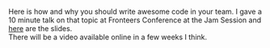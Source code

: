 Here is how and why you should write awesome code in your team. I gave a 10 minute talk on that topic at Fronteers Conference at the Jam Session and <a href="http://slides.drublic.de/awesome-code/">here</a> are the slides.<br>
There will be a video available online in a few weeks I think.
